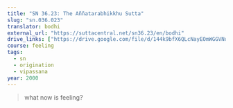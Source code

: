 ```yaml
---
title: "SN 36.23: The Aññatarabhikkhu Sutta"
slug: "sn.036.023"
translator: bodhi
external_url: "https://suttacentral.net/sn36.23/en/bodhi"
drive_links: ["https://drive.google.com/file/d/144k9bfX6QLcNayEOmWGGVNuyDyLkLcyN/view?usp=drivesdk"]
course: feeling
tags:
  - sn
  - origination
  - vipassana
year: 2000
---
```


> what now is feeling?
